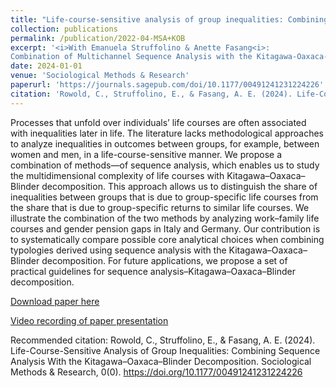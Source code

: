 ```yaml
---
title: "Life-course-sensitive analysis of group inequalities: Combining sequence analysis with the Kitagawa-Oaxaca-Blinder decomposition"
collection: publications
permalink: /publication/2022-04-MSA+KOB
excerpt: '<i>With Emanuela Struffolino & Anette Fasang<i>:
Combination of Multichannel Sequence Analysis with the Kitagawa-Oaxaca-Blinder decomposition for a more life-course sensitive decomposition of group gaps in outcomes. Applied to Gender Pension Gaps in Italy and Germany'
date: 2024-01-01
venue: 'Sociological Methods & Research'
paperurl: 'https://journals.sagepub.com/doi/10.1177/00491241231224226'
citation: 'Rowold, C., Struffolino, E., & Fasang, A. E. (2024). Life-Course-Sensitive Analysis of Group Inequalities: Combining Sequence Analysis With the Kitagawa–Oaxaca–Blinder Decomposition. Sociological Methods & Research, 0(0). https://doi.org/10.1177/00491241231224226'
---
```

Processes that unfold over individuals’ life courses are often associated with inequalities later in life. The literature lacks methodological approaches to analyze inequalities in outcomes between groups, for example, between women and men, in a life-course-sensitive manner. We propose a combination of methods—of sequence analysis, which enables us to study the multidimensional complexity of life courses with Kitagawa–Oaxaca–Blinder decomposition. This approach allows us to distinguish the share of inequalities between groups that is due to group-specific life courses from the share that is due to group-specific returns to similar life courses. We illustrate the combination of the two methods by analyzing work–family life courses and gender pension gaps in Italy and Germany. Our contribution is to systematically compare possible core analytical choices when combining typologies derived using sequence analysis with the Kitagawa–Oaxaca–Blinder decomposition. For future applications, we propose a set of practical guidelines for sequence analysis–Kitagawa–Oaxaca–Blinder decomposition.


[Download paper here](https://journals.sagepub.com/doi/10.1177/00491241231224226)

[Video recording of paper presentation](https://www.youtube.com/watch?v=tQ9MEWkMWvs)

Recommended citation: Rowold, C., Struffolino, E., & Fasang, A. E. (2024). Life-Course-Sensitive Analysis of Group Inequalities: Combining Sequence Analysis With the Kitagawa–Oaxaca–Blinder Decomposition. Sociological Methods & Research, 0(0). https://doi.org/10.1177/00491241231224226


